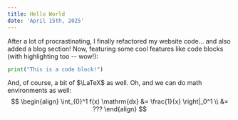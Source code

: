 ```yaml
---
title: Hello World
date: 'April 15th, 2025'
---
```


After a lot of procrastinating, I finally refactored my website code... and also added a blog section! Now, featuring some cool features like code blocks (with highlighting too -- wow!):
```python
print("This is a code block!")
```

And, of course, a bit of $\LaTeX$ as well. Oh, and we can do math environments as well:
$$
\begin{align}
    \int_{0}^1 f(x) \mathrm{dx} &= \frac{1}{x} \right|_0^1 \\
    &= ???
\end{align}
$$
